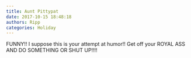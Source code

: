 ```yaml
---
title: Aunt Pittypat
date: 2017-10-15 18:48:18
authors: Ripp
categories: Holiday
---
```


 FUNNY!!  I suppose this is your attempt at humor!!  Get off your ROYAL ASS AND DO SOMETHING OR SHUT UP!!!!